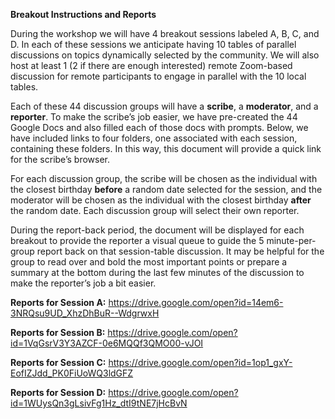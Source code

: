 **Breakout Instructions and Reports**

During the workshop we will have 4 breakout sessions labeled A, B, C, and D.  In each of these sessions we anticipate having 10 tables of parallel discussions on topics dynamically selected by the community.  We will also host at least 1 (2 if there are enough interested) remote Zoom-based discussion for remote participants to engage in parallel with the 10 local tables. 

Each of these 44 discussion groups will have a **scribe**, a **moderator**, and a **reporter**.  To make the scribe’s job easier, we have pre-created the 44 Google Docs and also filled each of those docs with prompts.  Below, we have included links to four folders, one associated with each session, containing these folders.  In this way, this document will provide a quick link for the scribe’s browser.

For each discussion group, the scribe will be chosen as the individual with the closest birthday **before** a random date selected for the session, and the moderator will be chosen as the individual with the closest birthday **after** the random date.  Each discussion group will select their own reporter.

During the report-back period, the document will be displayed for each breakout to provide the reporter a visual queue to guide the 5 minute-per-group report back on that session-table discussion.  It may be helpful for the group to read over and bold the most important points or prepare a summary at the bottom during the last few minutes of the discussion to make the reporter’s job a bit easier.

**Reports for Session A:**
https://drive.google.com/open?id=14em6-3NRQsu9UD_XhzDhBuR--WdgrwxH

**Reports for Session B:**
https://drive.google.com/open?id=1VqGsrV3Y3AZCF-0e6MQQf3QMO00-vJOI

**Reports for Session C:**
https://drive.google.com/open?id=1op1_gxY-EofIZJdd_PK0FiUoWQ3ldGFZ

**Reports for Session D:**
https://drive.google.com/open?id=1WUysQn3gLsivFg1Hz_dtI9tNE7jHcBvN

